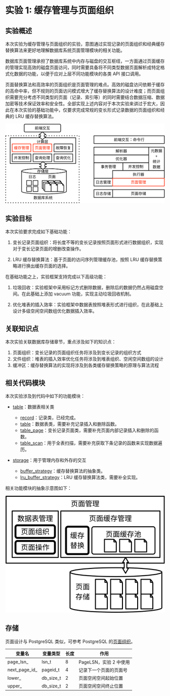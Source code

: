 # 实验 1: 缓存管理与页面组织

## 实验概述

本次实验为缓存管理与页面组织的实验，意图通过实现记录的页面组织和经典缓存替换算法来更好地理解数据库系统页面管理模块的相关功能。

数据库页面管理承担了数据库系统中内存与磁盘的交互枢纽，一方面通过页面缓存的管理实现高效的磁盘页面访问，同时需要具备将不同类型数据页面解析成特定格式化数据的功能，以便于应对上层不同功能模块的各类 API 接口调用。

页面替换算法和高效率的页面组织是页面管理的难点。高效的磁盘访问依赖于缓存的高命中率，但不规则的页面访问模式增大了缓存替换算法的设计难度；而页面组织需要充分考虑不同类型的页面（记录、索引等）的同时需要结合数据压缩、数据加密等技术保证效率和安全性。全部实现上述内容对于本次实验来讲过于宏大，因此在本次实验的基础功能中，仅要求完成常规的变长形式记录数据的页面组织和经典的 LRU 缓存替换算法。

![](../pics/lab1-overview.svg)

## 实验目标

本次实验要求完成如下基础功能：

1. 变长记录页面组织：将长度不等的变长记录按照页面形式进行数据组织，实现对于变长记录页面的增删改查操作。

2. LRU 缓存替换算法：基于页面的访问序列管理缓存池，按照 LRU 缓存替换策略进行换出缓存页面的选择。

在基础功能之上，实验框架支持完成以下高级功能：

1. 垃圾回收：实验框架中采用标记方式删除数据，删除后的数据仍然占用磁盘空间。在此基础上添加 vacuum 功能，实现主动垃圾回收机制。

2. 优化堆表的插入效率：实验框架中数据表按照堆表形式进行组织，在此基础上设计多级空闲空间数组优化数据插入效率。

## 关联知识点

本次实验关联数据库存储章节，重点涉及如下的知识点：

1. 页面组织：变长记录的页面组织任务将涉及到变长记录的组织方式
2. 文件组织：堆表的插入效率优化任务将涉及到堆表组织、空闲空间数组的设计
3. 缓冲区：缓存替换算法的实现将涉及到各类缓存替换策略的原理与算法流程

## 相关代码模块

本次实验涉及到代码中如下的功能模块：

-   [table](https://git.tsinghua.edu.cn/dbtrain/dbtrain-lab/-/tree/master/src/table)：数据表相关类

    -   [record](https://git.tsinghua.edu.cn/dbtrain/dbtrain-lab/-/blob/master/src/table/record.h)：记录类，已经完成。
    -   [table](https://git.tsinghua.edu.cn/dbtrain/dbtrain-lab/-/blob/master/src/table/table.h)：数据表类，需要补充记录插入和删除函数。
    -   [table_page](https://git.tsinghua.edu.cn/dbtrain/dbtrain-lab/-/blob/master/src/table/table_page.h)：变长记录页面类，需要补充页面内部记录插入和删除的函数。
    -   [table_scan](https://git.tsinghua.edu.cn/dbtrain/dbtrain-lab/-/blob/master/src/table/table_scan.h)：用于全表扫描，需要补充获取下条记录的函数来实现数据遍历。

-   [storage](https://git.tsinghua.edu.cn/dbtrain/dbtrain-lab/-/tree/master/src/storage)：用于管理内存和外存的交互
    -   [buffer_strategy](https://git.tsinghua.edu.cn/dbtrain/dbtrain-lab/-/tree/master/src/storage/buffer_strategy.h)：缓存替换算法的抽象类。
    -   [lru_buffer_strategy](https://git.tsinghua.edu.cn/dbtrain/dbtrain-lab/-/tree/master/src/storage/lru_buffer_strategy.h)：LRU 缓存替换算法类，需要补全实现。

相关功能模块的抽象示意图如下：

![](../pics/lab1-details.svg)

<!--TODO:添加部分教材中的示意图-->

## 存储

页面设计与 PostgreSQL 类似，可参考 PostgreSQL 的[页面组织](https://www.postgresql.org/docs/current/storage-page-layout.html)。

| 变量名         | 变量类型  | 长度 | 作用                   |
| -------------- | --------- | ---- | ---------------------- |
| page_lsn\_     | lsn_t     | 8    | PageLSN，实验 2 中使用 |
| next_page_id\_ | pageid_t  | 4    | 记录下一个页面的页面号 |
| lower\_        | db_size_t | 2    | 页面空闲空间起始位置   |
| upper\_        | db_size_t | 2    | 页面空闲空间终止位置   |
